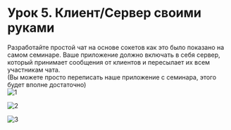 # Урок 5. Клиент/Сервер своими руками
Разработайте простой чат на основе сокетов как это было показано на самом семинаре. Ваше приложение должно включать в себя сервер, который принимает сообщения от клиентов и пересылает их всем участникам чата.  
(Вы можете просто переписать наше приложение с семинара, этого будет вполне достаточно)  
![1](https://github.com/MaksimZ91/JJ_HW5/assets/72209139/13df05d2-afba-4c0d-9853-e3b4a771ca4c)

![2](https://github.com/MaksimZ91/JJ_HW5/assets/72209139/df8b3cf4-3990-426e-ac3b-7b72746ab137)

![3](https://github.com/MaksimZ91/JJ_HW5/assets/72209139/320d1390-0a3c-4fc7-97af-568848e31c8b)

